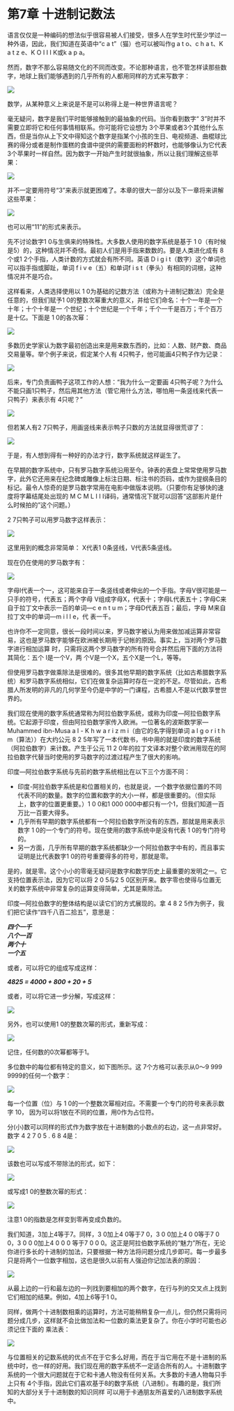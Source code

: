 # 第7章 十进制记数法

语言仅仅是一种编码的想法似乎很容易被人们接受，很多人在学生时代至少学过一种外语，因此，我们知道在英语中“c a t”（猫）也可以被叫作g a t o、c h a t、K a t z e、K O I I I K或k a p a。&#x20;

然而，数字不那么容易随文化的不同而改变。不论那种语言，也不管怎样读那些数字，地球上我们能够遇到的几乎所有的人都用同样的方式来写数字：

![](<.gitbook/assets/image (50).png>)

数学，从某种意义上来说是不是可以称得上是一种世界语言呢？&#x20;

毫无疑问，数字是我们平时能够接触到的最抽象的代码。当你看到数字“ 3”时并不需要立即将它和任何事情相联系。你可能将它设想为 3个苹果或者3个其他什么东西，但是当你从上下文中得知这个数字是指某个小孩的生日、电视频道、曲棍球比赛的得分或者是制作蛋糕的食谱中提供的需要面粉的杯数时，也能够像认为它代表 3个苹果时一样自然。因为数字一开始产生时就很抽象，所以让我们理解这些苹果：

![](<.gitbook/assets/image (19) (1).png>)

并不一定要用符号“3”来表示就更困难了。本章的很大一部分以及下一章将来讲解这些苹果：

![](<.gitbook/assets/image (4) (1).png>)

也可以用“11”的形式来表示。&#x20;

先不讨论数字1 0与生俱来的特殊性。大多数人使用的数字系统是基于 1 0（有时候是5）的，这种情况并不奇怪。最初人们是用手指来数数的。要是人类进化成有 8个或1 2个手指，人类计数的方式就会有所不同。英语 D i g i t（数字）这个单词也可以指手指或脚趾，单词 f i v e（五）和单词f i s t（拳头）有相同的词根，这种情况并不是巧合。

这样看来，人类选择使用以 1 0为基础的记数方法（或称为十进制记数法）完全是任意的，但我们赋予1 0的整数次幂重大的意义，并给它们命名：十个一年是一个十年；十个十年是一 个世纪；十个世纪是一个千年；千个一千是百万；千个百万是十亿。下面是 1 0的各次幂：

![](<.gitbook/assets/image (12).png>)

多数历史学家认为数字最初创造出来是用来数东西的，比如：人数、财产数、商品交易量等。举个例子来说，假定某个人有 4只鸭子，他可能画4只鸭子作为记录：

![](<.gitbook/assets/image (24) (1).png>)

后来，专门负责画鸭子这项工作的人想：“我为什么一定要画 4只鸭子呢？为什么不能只画1只鸭子，然后用其他方法（管它用什么方法，哪怕用一条竖线来代表一只鸭子）来表示有 4只呢？”

![](<.gitbook/assets/image (40) (1).png>)

但若某人有2 7只鸭子，用画竖线来表示鸭子只数的方法就显得很荒谬了：

![](<.gitbook/assets/image (18).png>)

于是，有人想到得有一种好的办法才行，数字系统就这样诞生了。&#x20;

在早期的数字系统中，只有罗马数字系统沿用至今。钟表的表盘上常常使用罗马数字，此外它还用来在纪念碑或雕像上标注日期、标注书的页码，或作为提纲条目的标记。最令人惊奇的是罗马数字常用在电影中做版本说明。（只要你有足够快的速度将字幕结尾处出现的 M C M L I I I译码，通常情况下就可以回答“这部影片是什么时候拍的”这个问题。）&#x20;

2 7只鸭子可以用罗马数字这样表示：

![](<.gitbook/assets/image (14).png>)

这里用到的概念非常简单： X代表1 0条竖线，V代表5条竖线。&#x20;

现在仍在使用的罗马数字有：

![](<.gitbook/assets/image (10).png>)

字母I代表一个一，这可能来自于一条竖线或者伸出的一个手指。字母V很可能是一只手的符号，代表五；两个字母 V组成字母X，代表十；字母L代表五十；字母C来自于拉丁文中表示一百的单词—c e n t u m；字母D代表五百；最后，字母 M来自拉丁文中的单词—m i l l e，代 表一千。&#x20;

也许你不一定同意，很长一段时间以来，罗马数字被认为用来做加减运算非常容易，这也是罗马数字能够在欧洲被长期用于记帐的原因。事实上，当对两个罗马数字进行相加运算 时，只需将这两个罗马数字的所有符号合并然后用下面的方法将其简化：五个 I是一个V，两 个V是一个X，五个X是一个L，等等。&#x20;

但使用罗马数字做乘除法是很难的。很多其他早期的数字系统（比如古希腊数字系统）和罗马数字系统相似，它们在做复杂运算时存在一定的不足。尽管如此，古希腊人所发明的非凡的几何学至今仍是中学的一门课程，古希腊人不是以代数享誉世界的。&#x20;

我们现在使用的数字系统通常称为阿拉伯数字系统，或称为印度—阿拉伯数字系统。它起源于印度，但由阿拉伯数学家传入欧洲。一位著名的波斯数学家—Muhammed ibn-Musa a l - K h w a r i z m i（由它的名字得到单词 a l g o r i t h m（算法））在大约公元 8 2 5年写了一本代数书，书中用的就是印度的数字系统（阿拉伯数字）来计数。产生于公元 11 2 0年的拉丁文译本对整个欧洲用现在的阿拉伯数字代替当时使用的罗马数字的过渡过程产生了很大的影响。&#x20;

印度—阿拉伯数字系统与先前的数字系统相比在以下三个方面不同：

* 印度-阿拉伯数字系统是和位置相关的，也就是说，一个数字依据位置的不同代表不同的数量。数字的位置和数字的大小一样，都是很重要的。（但实际上，数字的位置更重要。）1 0 0和1 000 000中都只有一个1，但我们知道一百万比一百要大得多。&#x20;
* 几乎所有早期的数字系统都有一个阿拉伯数字所没有的东西，那就是用来表示数字 1 0的一个专门的符号。现在使用的数字系统中是没有代表 1 0的专门符号的。&#x20;
* 另一方面，几乎所有早期的数字系统都缺少一个阿拉伯数字中有的，而且事实证明是比代表数字1 0的符号重要得多的符号，那就是零。

是的，就是零。这个小小的零毫无疑问是数字和数学历史上最重要的发明之一。它支持位置表示法，因为它可以将 2 0 5与2 5 0区别开来。数字零也使得与位置无关的数字系统中非常复杂的运算变得简单，尤其是乘除法。&#x20;

印度—阿拉伯数字的整体结构是以读它们的方式展现的。拿 4 8 2 5作为例子，我们把它读作“四千八百二拾五”，意思是：

_**四个一千**_ \
_**八个一百**_ \
_**两个十**_ \
_**一个五**_

或者，可以将它的组成写成这样：&#x20;

_**4825 = 4000 + 800 + 20 + 5**_

或者，可以将它进一步分解，写成这样：

![](<.gitbook/assets/image (39) (1).png>)

另外，也可以使用1 0的整数次幂的形式，重新写成：

![](<.gitbook/assets/image (47) (1).png>)

记住，任何数的0次幂都等于1。&#x20;

多位数中的每位都有特定的意义，如下图所示。这 7个方格可以表示从0～9 999 9999的任何一个数字：

![](<.gitbook/assets/image (25).png>)

每一个位置（位）与 1 0的一个整数次幂相对应。不需要一个专门的符号来表示数字 10， 因为可以将1放在不同的位置，用0作为占位符。&#x20;

分(小)数可以同样的形式作为数字放在十进制数的小数点的右边，这一点非常好。数字 4 2 7 0 5 . 6 8 4是：

![](<.gitbook/assets/image (38) (1).png>)

该数也可以写成不带除法的形式，如下：

![](<.gitbook/assets/image (22).png>)

或写成1 0的整数次幂的形式：

![](<.gitbook/assets/image (45).png>)

注意1 0的指数是怎样变到零再变成负数的。&#x20;

我们知道，3加上4等于7。同样，3 0加上4 0等于7 0，3 0 0加上4 0 0等于7 0 0，3 0 0 0加上4 0 0 0 等于7 0 0 0。这正是阿拉伯数字系统的“魅力”所在，无论你进行多长的十进制的加法，只要根据一种方法将问题分成几步即可。每一步最多只是将两个一位数字相加，这也是很久以前有人强迫你记加法表的原因：

![](<.gitbook/assets/image (16).png>)

从最上边的一行和最左边的一列找到要相加的两个数字，在行与列的交叉点上找到它们相加的结果。例如，4加上6等于1 0。&#x20;

同样，做两个十进制数相乘的运算时，方法可能稍稍复杂一点儿，但仍然只需将问题分成几步，这样就不会比做加法和一位数的乘法更复杂了。你在小学时可能也必须记住下面的 乘法表：

![](<.gitbook/assets/image (5) (1).png>)

与位置相关的记数系统的优点不在于它多么好用，而在于当它用在不是十进制的系统中时，也一样的好用。我们现在用的数字系统不一定适合所有的人。十进制数字系统的一个很大问题就在于它和卡通人物没有任何关系。大多数的卡通人物每只手上只有 4个手指，因此它们喜欢基于8的数字系统（八进制）。有趣的是，我们所知的大部分关于十进制数的知识同样 可以用于卡通朋友所喜爱的八进制数字系统中。

